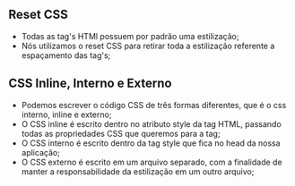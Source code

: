 ## Reset CSS

- Todas as tag's HTMl possuem por padrão uma estilização;
- Nós utilizamos o reset CSS para retirar toda a estilização referente a espaçamento das tag's;

## CSS Inline, Interno e Externo

- Podemos escrever o código CSS de três formas diferentes, que é o css interno, inline e externo;
- O CSS inline é escrito dentro no atributo style da tag HTML, passando todas as propriedades CSS que queremos para a tag;
- O CSS interno é escrito dentro da tag style que fica no head da nossa aplicação;
- O CSS externo é escrito em um arquivo separado, com a finalidade de manter a responsabilidade da estilização em um outro arquivo;
